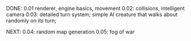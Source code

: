 
DONE:
0.01 renderer, engine basics, movement
0.02: collisions, intelligent camera
0.03: detailed turn system; simple AI creature that walks about randomly on its turn;

NEXT:
0.04: random map generation
0.05: fog of war